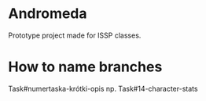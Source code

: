 # Andromeda
Prototype project made for ISSP classes.

# How to name branches

Task#numertaska-krótki-opis
np.
Task#14-character-stats
